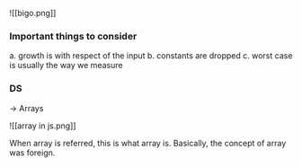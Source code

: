 ![[bigo.png]]


### Important things to consider 
a.  growth is with respect of the input
b. constants are dropped
c. worst case is usually the way we measure


### DS
-> Arrays

![[array in js.png]]

When array is referred, this is what array is. 
Basically, the concept of array was foreign. 